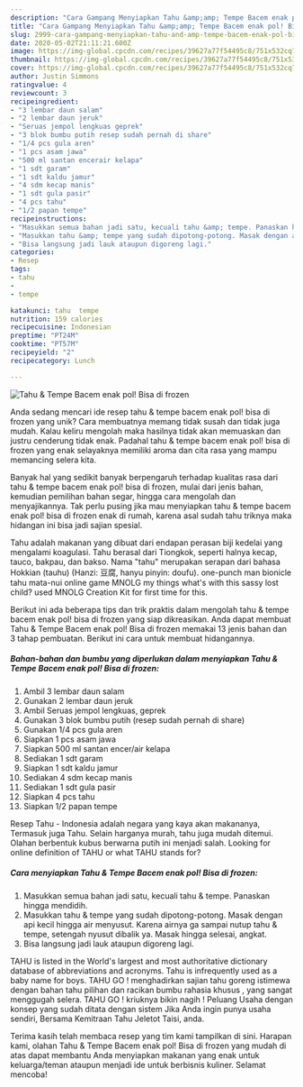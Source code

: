 ```yaml
---
description: "Cara Gampang Menyiapkan Tahu &amp;amp; Tempe Bacem enak pol! Bisa di frozen, Lezat"
title: "Cara Gampang Menyiapkan Tahu &amp;amp; Tempe Bacem enak pol! Bisa di frozen, Lezat"
slug: 2999-cara-gampang-menyiapkan-tahu-and-amp-tempe-bacem-enak-pol-bisa-di-frozen-lezat
date: 2020-05-02T21:11:21.600Z
image: https://img-global.cpcdn.com/recipes/39627a77f54495c8/751x532cq70/tahu-tempe-bacem-enak-pol-bisa-di-frozen-foto-resep-utama.jpg
thumbnail: https://img-global.cpcdn.com/recipes/39627a77f54495c8/751x532cq70/tahu-tempe-bacem-enak-pol-bisa-di-frozen-foto-resep-utama.jpg
cover: https://img-global.cpcdn.com/recipes/39627a77f54495c8/751x532cq70/tahu-tempe-bacem-enak-pol-bisa-di-frozen-foto-resep-utama.jpg
author: Justin Simmons
ratingvalue: 4
reviewcount: 3
recipeingredient:
- "3 lembar daun salam"
- "2 lembar daun jeruk"
- "Seruas jempol lengkuas geprek"
- "3 blok bumbu putih resep sudah pernah di share"
- "1/4 pcs gula aren"
- "1 pcs asam jawa"
- "500 ml santan encerair kelapa"
- "1 sdt garam"
- "1 sdt kaldu jamur"
- "4 sdm kecap manis"
- "1 sdt gula pasir"
- "4 pcs tahu"
- "1/2 papan tempe"
recipeinstructions:
- "Masukkan semua bahan jadi satu, kecuali tahu &amp; tempe. Panaskan hingga mendidih."
- "Masukkan tahu &amp; tempe yang sudah dipotong-potong. Masak dengan api kecil hingga air menyusut. Karena airnya ga sampai nutup tahu &amp; tempe, setengah nyusut dibalik ya. Masak hingga selesai, angkat."
- "Bisa langsung jadi lauk ataupun digoreng lagi."
categories:
- Resep
tags:
- tahu
- 
- tempe

katakunci: tahu  tempe 
nutrition: 159 calories
recipecuisine: Indonesian
preptime: "PT24M"
cooktime: "PT57M"
recipeyield: "2"
recipecategory: Lunch

---
```



![Tahu &amp; Tempe Bacem enak pol! Bisa di frozen](https://img-global.cpcdn.com/recipes/39627a77f54495c8/751x532cq70/tahu-tempe-bacem-enak-pol-bisa-di-frozen-foto-resep-utama.jpg)

Anda sedang mencari ide resep tahu &amp; tempe bacem enak pol! bisa di frozen yang unik? Cara membuatnya memang tidak susah dan tidak juga mudah. Kalau keliru mengolah maka hasilnya tidak akan memuaskan dan justru cenderung tidak enak. Padahal tahu &amp; tempe bacem enak pol! bisa di frozen yang enak selayaknya memiliki aroma dan cita rasa yang mampu memancing selera kita.

Banyak hal yang sedikit banyak berpengaruh terhadap kualitas rasa dari tahu &amp; tempe bacem enak pol! bisa di frozen, mulai dari jenis bahan, kemudian pemilihan bahan segar, hingga cara mengolah dan menyajikannya. Tak perlu pusing jika mau menyiapkan tahu &amp; tempe bacem enak pol! bisa di frozen enak di rumah, karena asal sudah tahu triknya maka hidangan ini bisa jadi sajian spesial.

Tahu adalah makanan yang dibuat dari endapan perasan biji kedelai yang mengalami koagulasi. Tahu berasal dari Tiongkok, seperti halnya kecap, tauco, bakpau, dan bakso. Nama &#34;tahu&#34; merupakan serapan dari bahasa Hokkian (tauhu) (Hanzi: 豆腐, hanyu pinyin: doufu). one-punch man bionicle tahu mata-nui online game MNOLG my things what&#39;s with this sassy lost child? used MNOLG Creation Kit for first time for this.


Berikut ini ada beberapa tips dan trik praktis dalam mengolah tahu &amp; tempe bacem enak pol! bisa di frozen yang siap dikreasikan. Anda dapat membuat Tahu &amp; Tempe Bacem enak pol! Bisa di frozen memakai 13 jenis bahan dan 3 tahap pembuatan. Berikut ini cara untuk membuat hidangannya.

<!--inarticleads1-->

##### Bahan-bahan dan bumbu yang diperlukan dalam menyiapkan Tahu &amp; Tempe Bacem enak pol! Bisa di frozen:

1. Ambil 3 lembar daun salam
1. Gunakan 2 lembar daun jeruk
1. Ambil Seruas jempol lengkuas, geprek
1. Gunakan 3 blok bumbu putih (resep sudah pernah di share)
1. Gunakan 1/4 pcs gula aren
1. Siapkan 1 pcs asam jawa
1. Siapkan 500 ml santan encer/air kelapa
1. Sediakan 1 sdt garam
1. Siapkan 1 sdt kaldu jamur
1. Sediakan 4 sdm kecap manis
1. Sediakan 1 sdt gula pasir
1. Siapkan 4 pcs tahu
1. Siapkan 1/2 papan tempe


Resep Tahu - Indonesia adalah negara yang kaya akan makananya, Termasuk juga Tahu. Selain harganya murah, tahu juga mudah ditemui. Olahan berbentuk kubus berwarna putih ini menjadi salah. Looking for online definition of TAHU or what TAHU stands for? 

<!--inarticleads2-->

##### Cara menyiapkan Tahu &amp; Tempe Bacem enak pol! Bisa di frozen:

1. Masukkan semua bahan jadi satu, kecuali tahu &amp; tempe. Panaskan hingga mendidih.
1. Masukkan tahu &amp; tempe yang sudah dipotong-potong. Masak dengan api kecil hingga air menyusut. Karena airnya ga sampai nutup tahu &amp; tempe, setengah nyusut dibalik ya. Masak hingga selesai, angkat.
1. Bisa langsung jadi lauk ataupun digoreng lagi.


TAHU is listed in the World&#39;s largest and most authoritative dictionary database of abbreviations and acronyms. Tahu is infrequently used as a baby name for boys. TAHU GO ! menghadirkan sajian tahu goreng istimewa dengan bahan tahu pilihan dan racikan bumbu rahasia khusus , yang sangat menggugah selera. TAHU GO ! kriuknya bikin nagih ! Peluang Usaha dengan konsep yang sudah ditata dengan sistem Jika Anda ingin punya usaha sendiri, Bersama Kemitraan Tahu Jeletot Taisi, anda. 

Terima kasih telah membaca resep yang tim kami tampilkan di sini. Harapan kami, olahan Tahu &amp; Tempe Bacem enak pol! Bisa di frozen yang mudah di atas dapat membantu Anda menyiapkan makanan yang enak untuk keluarga/teman ataupun menjadi ide untuk berbisnis kuliner. Selamat mencoba!
